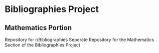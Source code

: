 # Bibliographies Project
## Mathematics Portion
Repository for r/Bibliographies
Seperate Repository for the Mathematics Section of the Bibliographies Project


